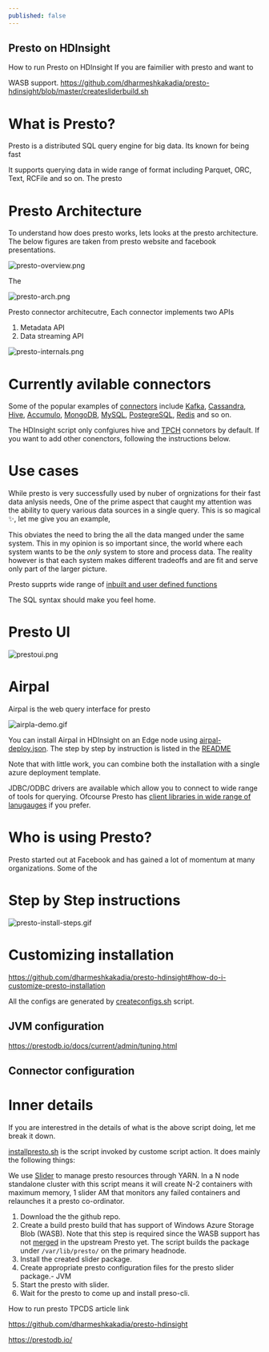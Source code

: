 ```yaml
---
published: false
---
```

## Presto on HDInsight

How to run Presto on HDInsight
If you are faimilier with presto and want to 

WASB support.
https://github.com/dharmeshkakadia/presto-hdinsight/blob/master/createsliderbuild.sh


# What is Presto?
Presto is a distributed SQL query engine for big data.
Its known for being fast

It supports querying data in wide range of format including Parquet, ORC, Text, RCFile and so on.
The presto 

# Presto Architecture
To understand how does presto works, lets looks at the presto architecture. The below figures are taken from presto website and facebook presentations.

![presto-overview.png]({{site.baseurl}}/images/presto-overview.png)


The 

![presto-arch.png]({{site.baseurl}}/images/presto-arch.png)


Presto connector architecutre, 
Each connector implements two APIs 
1. Metadata API
2. Data streaming API

![presto-internals.png]({{site.baseurl}}/images/presto-internals.png)


# Currently avilable connectors

Some of the popular examples of [connectors](https://prestodb.io/docs/current/connector.html) include [Kafka](https://prestodb.io/docs/current/connector/kafka.html), [Cassandra](https://prestodb.io/docs/current/connector/cassandra.html), [Hive](https://prestodb.io/docs/current/connector/hive.html), [Accumulo](https://prestodb.io/docs/current/connector/accumulo.html), [MongoDB](https://prestodb.io/docs/current/connector/mongodb.html), [MySQL](https://prestodb.io/docs/current/connector/mysql.html), [PostegreSQL](https://prestodb.io/docs/current/connector/postgresql.html), [Redis](https://prestodb.io/docs/current/connector/redis.html) and so on.

The HDInsight script only confgiures hive and [TPCH](https://prestodb.io/docs/current/connector/tpch.html) connetors by default. If you want to add other conenctors, following the instructions below.

# Use cases
While presto is very successfully used by nuber of orgnizations for their fast data anlysis needs,
One of the prime aspect that caught my attention was the ability to query various data sources in a single query. This is so magical ✨, let me give you an example,


This obviates the need to bring the all the data manged under the same system. This in my opinion is so important since, the world where each system wants to be the _only_ system to store and process data.
The reality however is that each system makes different tradeoffs and are fit and serve only part of the larger picture.

Presto supprts wide range of [inbuilt and user defined functions](https://prestodb.io/docs/current/functions.html)

The SQL syntax should make you feel home.

# Presto UI
![prestoui.png]({{site.baseurl}}/images/prestoui.png)


# Airpal
Airpal is the web query interface for presto

![airpla-demo.gif]({{site.baseurl}}/images/airpla-demo.gif)

You can install Airpal in HDInsight on an Edge node using [airpal-deploy.json](https://github.com/dharmeshkakadia/presto-hdinsight/blob/master/airpal-deploy.json). The step by step by instruction is listed in the [README](https://github.com/dharmeshkakadia/presto-hdinsight#airpal)

Note that with little work, you can combine both the installation with a single azure deployment template.

JDBC/ODBC drivers are available which allow you to connect to wide range of tools for querying. Ofcourse Presto has [client libraries in wide range of lanugauges](https://prestodb.io/docs/current/admin/tuning.html) if you prefer.

# Who is using Presto?
Presto started out at Facebook and has gained a lot of momentum at many organizations. Some of the 


# Step by Step instructions

![presto-install-steps.gif]({{site.baseurl}}/images/presto-install-steps.gif)


# Customizing installation

https://github.com/dharmeshkakadia/presto-hdinsight#how-do-i-customize-presto-installation

All the configs are generated by [createconfigs.sh](https://github.com/dharmeshkakadia/presto-hdinsight/blob/master/createconfigs.sh) script.

## JVM configuration

https://prestodb.io/docs/current/admin/tuning.html


## Connector configuration 




# Inner details
If you are interestred in the details of what is the above script doing, let me break it down.

[installpresto.sh](https://github.com/dharmeshkakadia/presto-hdinsight/blob/master/installpresto.sh) is the script invoked by custome script action. It does mainly the following things:

We use [Slider](https://github.com/prestodb/presto-yarn) to manage presto resources through YARN. In a N node standalone cluster with this script means it will create N-2 containers with maximum memory, 1 slider AM that monitors any failed containers and relaunches it a presto co-ordinator.

1. Download the the github repo.
2. Create a build presto build that has support of Windows Azure Storage Blob (WASB). Note that this step is required since the WASB support has not [merged](https://github.com/prestodb/presto-hadoop-apache2/pull/14) in the upstream Presto yet. The script builds the package under ``/var/lib/presto/`` on the primary headnode.
3. Install the created slider package.
4. Create appropriate presto configuration files for the presto slider package.- JVM
5. Start the presto with slider.
6. Wait for the presto to come up and install preso-cli.


How to run presto TPCDS article link

https://github.com/dharmeshkakadia/presto-hdinsight

https://prestodb.io/
